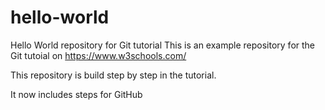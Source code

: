 # hello-world
Hello World repository for Git tutorial
This is an example repository for the Git tutoial on https://www.w3schools.com/

This repository is build step by step in the tutorial.

It now includes steps for GitHub
